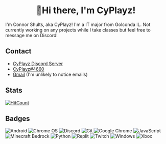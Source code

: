 <h1 align="center"> 👋Hi there, I'm CyPlayz!</a></h1>

I'm Connor Shults, aka CyPlayz! I'm a IT major from Golconda IL. Not currently working on any projects while I take classes but feel free to message me on Discord!

## Contact

- [CyPlayz Discord Server](https://discord.gg/YjdkYr7)
- [CyPlayz#4660](https://discord.com/users/)
- [Gmail](mailto:Nicedude1500@gmail.com) (I'm unlikely to notice emails)

## Stats
 [![HitCount](https://hits.dwyl.com/CyPlayz/CyPlayz.svg?style=flat-square)](http://hits.dwyl.com/CyPlayz/CyPlayz)
## Badges

![Android](https://img.shields.io/badge/Android-3DDC84.svg?style=for-the-badge&logo=Android&logoColor=white)
![Chrome OS](https://img.shields.io/badge/Google%20Chrome-4285F4.svg?style=for-the-badge&logo=Google-Chrome&logoColor=white)
![Discord](https://img.shields.io/badge/Discord-5865F2.svg?style=for-the-badge&logo=Discord&logoColor=white)
![Git](https://img.shields.io/badge/Git-F05032.svg?style=for-the-badge&logo=Git&logoColor=white)
![Google Chrome](https://img.shields.io/badge/Google%20Chrome-4285F4.svg?style=for-the-badge&logo=Google-Chrome&logoColor=white)
![JavaScript](https://img.shields.io/badge/JavaScript-F7DF1E.svg?style=for-the-badge&logo=JavaScript&logoColor=black)
![Minecraft Bedrock](https://img.shields.io/badge/Minecraft-62B47A.svg?style=for-the-badge&logo=Minecraft&logoColor=white)
![Python](https://img.shields.io/badge/Python-3776AB.svg?style=for-the-badge&logo=Python&logoColor=white)
![Replit](https://img.shields.io/badge/Replit-F26207.svg?style=for-the-badge&logo=Replit&logoColor=white)
![Twitch](https://img.shields.io/badge/Twitch-9146FF.svg?style=for-the-badge&logo=Twitch&logoColor=white)
![Windows](https://img.shields.io/badge/Windows-0078D6.svg?style=for-the-badge&logo=Windows&logoColor=white)
![Xbox](https://img.shields.io/badge/Xbox-107C10.svg?style=for-the-badge&logo=Xbox&logoColor=white)

###
